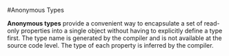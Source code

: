 #Anonymous Types

**Anonymous types** provide a convenient way to encapsulate a set of read-only properties into a 
single object without having to explicitly define a type first. The type name is generated by the
compiler and is not available at the source code level. The type of each property is inferred by the compiler.
